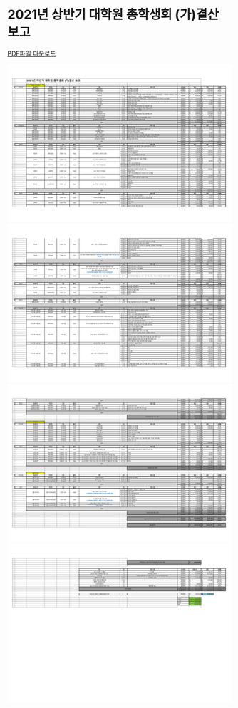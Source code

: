 2021년 상반기 대학원 총학생회 (가)결산 보고
===

[PDF파일 다운로드](../resources/resource00.pdf)

![제49대 원총 하반기 예산집행내역](../resources/resource01.png)
![제49대 원총 하반기 예산집행내역](../resources/resource02.png)
![제49대 원총 하반기 예산집행내역](../resources/resource03.png)
![제49대 원총 하반기 예산집행내역](../resources/resource04.png)
